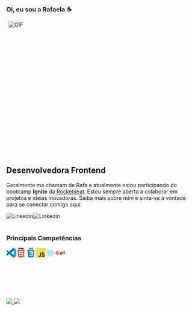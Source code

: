 ### Oi, eu sou a Rafaela ☕

 <img align="right" alt="GIF" src="https://media.tenor.com/N-fJ0Azh_ykAAAAC/cat-computer.gif" width="498" height="382" />
 
 ## Desenvolvedora Frontend

Geralmente me chamam de Rafa e atualmente estou participando do bootcamp <b>Ignite</b> da [Rocketseat](https://www.rocketseat.com.br/). Estou sempre aberta a colaborar em projetos e ideias inovadoras. Saiba mais sobre mim e sinta-se à vontade para se conectar comigo aqui:

 <a href="https://www.linkedin.com/in/rafaela-miranda/" target="_blank"><img align="left" alt="Linkedin" src="https://img.shields.io/badge/LinkedIn-0077B5?style=for-the-badge&logo=linkedin&logoColor=white" /></a>
 <a href="mailto:rafaela-gomes@outlook.com" target="_blank"><img align="left" alt="Linkedin" src="https://img.shields.io/badge/Microsoft_Outlook-0078D4?style=for-the-badge&logo=microsoft-outlook&logoColor=white" /></a>

<br><br>

### Principais Competências

<img align="left" alt="Visual Studio Code" width="26px" src="https://raw.githubusercontent.com/github/explore/80688e429a7d4ef2fca1e82350fe8e3517d3494d/topics/visual-studio-code/visual-studio-code.png" />
<img align="left" alt="HTML5" width="26px" src="https://raw.githubusercontent.com/github/explore/80688e429a7d4ef2fca1e82350fe8e3517d3494d/topics/html/html.png" />
<img align="left" alt="CSS3" width="26px" src="https://raw.githubusercontent.com/github/explore/80688e429a7d4ef2fca1e82350fe8e3517d3494d/topics/css/css.png" />
<img align="left" alt="JavaScript" width="26px" src="https://raw.githubusercontent.com/github/explore/80688e429a7d4ef2fca1e82350fe8e3517d3494d/topics/javascript/javascript.png" />
<img align="left" alt="React" width="26px" src="https://raw.githubusercontent.com/github/explore/80688e429a7d4ef2fca1e82350fe8e3517d3494d/topics/react/react.png" />
<!-- <img align="left" alt="Node" width="26px" src="https://raw.githubusercontent.com/github/explore/80688e429a7d4ef2fca1e82350fe8e3517d3494d/topics/nodejs/nodejs.png" /> -->
<!-- <img align="left" alt="Node" width="26px" src="https://raw.githubusercontent.com/github/explore/80688e429a7d4ef2fca1e82350fe8e3517d3494d/topics/typescript/typescript.png" /> -->
<img align="left" alt="Git" width="26px" src="https://raw.githubusercontent.com/github/explore/80688e429a7d4ef2fca1e82350fe8e3517d3494d/topics/git/git.png" />



<br><br><br><br><br><br><br>
<div>
  <a href="https://github.com/RafaelaMiranda">
  <img width="500vw" src="https://github-readme-stats.vercel.app/api?username=rafaelamiranda&show_icons=true&theme=dracula&include_all_commits=true&count_private=true"/>
  <img width="500vw" src="https://github-readme-streak-stats.herokuapp.com/?user=rafaelamiranda&theme=dracula&include_all_commits"/>
  </a>
<div>


